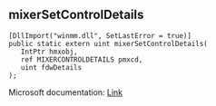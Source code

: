 ## mixerSetControlDetails

```
[DllImport("winmm.dll", SetLastError = true)]
public static extern uint mixerSetControlDetails(
   IntPtr hmxobj,
   ref MIXERCONTROLDETAILS pmxcd,
   uint fdwDetails
);
```

Microsoft documentation: [Link](https://learn.microsoft.com/en-us/windows/win32/api/mmeapi/nf-mmeapi-mixersetcontroldetails)
